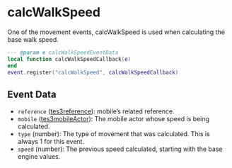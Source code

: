 # calcWalkSpeed

One of the movement events, calcWalkSpeed is used when calculating the base walk speed.

```lua
--- @param e calcWalkSpeedEventData
local function calcWalkSpeedCallback(e)
end
event.register("calcWalkSpeed", calcWalkSpeedCallback)
```

## Event Data

* `reference` ([tes3reference](../../types/tes3reference)): mobile’s related reference.
* `mobile` ([tes3mobileActor](../../types/tes3mobileActor)): The mobile actor whose speed is being calculated.
* `type` (number): The type of movement that was calculated. This is always 1 for this event.
* `speed` (number): The previous speed calculated, starting with the base engine values.

